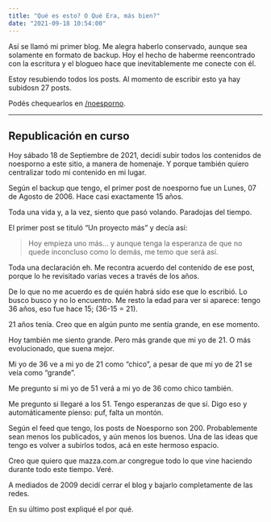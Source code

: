 ```yaml
---
title: "Qué es esto? O Qué Era, más bien?"
date: "2021-09-18 10:54:00"
---
```


Así se llamó mi primer blog. Me alegra haberlo conservado, aunque sea solamente en formato de backup. Hoy el hecho de haberme reencontrado con la escritura y el blogueo hace que inevitablemente me conecte con él.

Estoy resubiendo todos los posts. Al momento de escribir esto ya hay subidosn 27 posts.

Podés chequearlos en [/noesporno](/noesporno).

---

## Republicación en curso
Hoy sábado 18 de Septiembre de 2021, decidí subir todos los contenidos de noesporno a este sitio, a manera de homenaje. Y porque también quiero centralizar todo mi contenido en mi lugar.

Según el backup que tengo, el primer post de noesporno fue un Lunes, 07 de Agosto de 2006. Hace casi exactamente 15 años.

Toda una vida y, a la vez, siento que pasó volando. Paradojas del tiempo.

El primer post se tituló “Un proyecto más” y decía así:

> Hoy empieza uno más… y aunque tenga la esperanza de que no quede inconcluso como lo demás, me temo que será así.

Toda una declaración eh. Me recontra acuerdo del contenido de ese post, porque lo he revisitado varias veces a través de los años.

De lo que no me acuerdo es de quién habrá sido ese que lo escribió. Lo busco busco y no lo encuentro. Me resto la edad para ver si aparece: tengo 36 años, eso fue hace 15; (36-15 = 21).

21 años tenía. Creo que en algún punto me sentía grande, en ese momento.

Hoy también me siento grande. Pero más grande que mi yo de 21. O más evolucionado, que suena mejor.

Mi yo de 36 ve a mi yo de 21 como “chico”, a pesar de que mi yo de 21 se veía como “grande”.

Me pregunto si mi yo de 51 verá a mi yo de 36 como chico también.

Me pregunto si llegaré a los 51. Tengo esperanzas de que sí. Digo eso y automáticamente pienso: puf, falta un montón.

Según el feed que tengo, los posts de Noesporno son 200. Probablemente sean menos los publicados, y aún menos los buenos. Una de las ideas que tengo es volver a subirlos todos, acá en este hermoso espacio.

Creo que quiero que mazza.com.ar congregue todo lo que vine haciendo durante todo este tiempo. Veré.

A mediados de 2009 decidí cerrar el blog y bajarlo completamente de las redes.

En su último post expliqué el por qué.